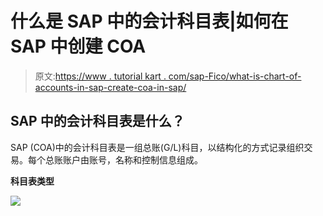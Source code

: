 # 什么是 SAP 中的会计科目表|如何在 SAP 中创建 COA

> 原文:[https://www . tutorial kart . com/sap-Fico/what-is-chart-of-accounts-in-sap-create-coa-in-sap/](https://www.tutorialkart.com/sap-fico/what-is-chart-of-accounts-in-sap-create-coa-in-sap/)

## SAP 中的会计科目表是什么？

SAP (COA)中的会计科目表是一组总账(G/L)科目，以结构化的方式记录组织交易。每个总账账户由账号，名称和控制信息组成。

**科目表类型**

[![](../Images/925da31b32d6bc3827932f6c8afb11bb.png)](https://www.tutorialkart.com/)